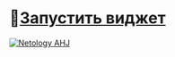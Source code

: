 # 🚀[Запустить виджет](https://johnnystorm19.github.io/ahj-RXJS-task_1-Frontend/)
[![Netology AHJ](https://github.com/JohnnyStorm19/ahj-RXJS-task_1-Frontend/actions/workflows/web.yml/badge.svg)](https://github.com/JohnnyStorm19/ahj-RXJS-task_1-Frontend/actions/workflows/web.yml)


